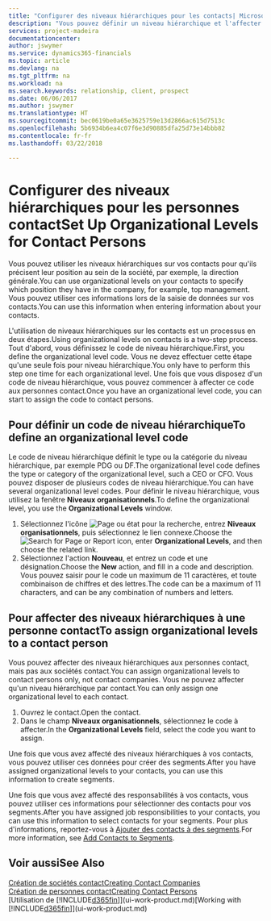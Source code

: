 ```yaml
---
title: "Configurer des niveaux hiérarchiques pour les contacts| Microsoft Docs"
description: "Vous pouvez définir un niveau hiérarchique et l'affecter à vos contacts pour indiquer leur position au sein de leur société, par exemple, la direction générale."
services: project-madeira
documentationcenter: 
author: jswymer
ms.service: dynamics365-financials
ms.topic: article
ms.devlang: na
ms.tgt_pltfrm: na
ms.workload: na
ms.search.keywords: relationship, client, prospect
ms.date: 06/06/2017
ms.author: jswymer
ms.translationtype: HT
ms.sourcegitcommit: bec0619be0a65e3625759e13d2866ac615d7513c
ms.openlocfilehash: 5b6934b6ea4c07f6e3d90885dfa25d73e14bbb82
ms.contentlocale: fr-fr
ms.lasthandoff: 03/22/2018

---
```

# <a name="set-up-organizational-levels-for-contact-persons"></a><span data-ttu-id="0b590-103">Configurer des niveaux hiérarchiques pour les personnes contact</span><span class="sxs-lookup"><span data-stu-id="0b590-103">Set Up Organizational Levels for Contact Persons</span></span>
<span data-ttu-id="0b590-104">Vous pouvez utiliser les niveaux hiérarchiques sur vos contacts pour qu'ils précisent leur position au sein de la société, par exemple, la direction générale.</span><span class="sxs-lookup"><span data-stu-id="0b590-104">You can use organizational levels on your contacts to specify which position they have in the company, for example, top management.</span></span> <span data-ttu-id="0b590-105">Vous pouvez utiliser ces informations lors de la saisie de données sur vos contacts.</span><span class="sxs-lookup"><span data-stu-id="0b590-105">You can use this information when entering information about your contacts.</span></span>

<span data-ttu-id="0b590-106">L'utilisation de niveaux hiérarchiques sur les contacts est un processus en deux étapes.</span><span class="sxs-lookup"><span data-stu-id="0b590-106">Using organizational levels on contacts is a two-step process.</span></span> <span data-ttu-id="0b590-107">Tout d'abord, vous définissez le code de niveau hiérarchique.</span><span class="sxs-lookup"><span data-stu-id="0b590-107">First, you define the organizational level code.</span></span> <span data-ttu-id="0b590-108">Vous ne devez effectuer cette étape qu'une seule fois pour niveau hiérarchique.</span><span class="sxs-lookup"><span data-stu-id="0b590-108">You only have to perform this step one time for each organizational level.</span></span> <span data-ttu-id="0b590-109">Une fois que vous disposez d'un code de niveau hiérarchique, vous pouvez commencer à affecter ce code aux personnes contact.</span><span class="sxs-lookup"><span data-stu-id="0b590-109">Once you have an organizational level code, you can start to assign the code to contact persons.</span></span>

## <a name="to-define-an-organizational-level-code"></a><span data-ttu-id="0b590-110">Pour définir un code de niveau hiérarchique</span><span class="sxs-lookup"><span data-stu-id="0b590-110">To define an organizational level code</span></span>
<span data-ttu-id="0b590-111">Le code de niveau hiérarchique définit le type ou la catégorie du niveau hiérarchique, par exemple PDG ou DF.</span><span class="sxs-lookup"><span data-stu-id="0b590-111">The organizational level code defines the type or category of the organizational level, such a CEO  or CFO.</span></span> <span data-ttu-id="0b590-112">Vous pouvez disposer de plusieurs codes de niveau hiérarchique.</span><span class="sxs-lookup"><span data-stu-id="0b590-112">You can have several organizational level codes.</span></span> <span data-ttu-id="0b590-113">Pour définir le niveau hiérarchique, vous utilisez la fenêtre **Niveaux organisationnels**.</span><span class="sxs-lookup"><span data-stu-id="0b590-113">To define the organizational level, you use the **Organizational Levels** window.</span></span>

1. <span data-ttu-id="0b590-114">Sélectionnez l'icône ![Page ou état pour la recherche](media/ui-search/search_small.png "Page ou état pour la recherche"), entrez **Niveaux organisationnels**, puis sélectionnez le lien connexe.</span><span class="sxs-lookup"><span data-stu-id="0b590-114">Choose the ![Search for Page or Report](media/ui-search/search_small.png "Search for Page or Report icon") icon, enter **Organizational Levels**, and then choose the related link.</span></span>
2. <span data-ttu-id="0b590-115">Sélectionnez l'action **Nouveau**, et entrez un code et une désignation.</span><span class="sxs-lookup"><span data-stu-id="0b590-115">Choose the **New** action, and fill in a code and description.</span></span> <span data-ttu-id="0b590-116">Vous pouvez saisir pour le code un maximum de 11 caractères, et toute combinaison de chiffres et des lettres.</span><span class="sxs-lookup"><span data-stu-id="0b590-116">The code can be a maximum of 11 characters, and can be any combination of numbers and letters.</span></span>

## <a name="to-assign-organizational-levels-to-a-contact-person"></a><span data-ttu-id="0b590-117">Pour affecter des niveaux hiérarchiques à une personne contact</span><span class="sxs-lookup"><span data-stu-id="0b590-117">To assign organizational levels to a contact person</span></span>
<span data-ttu-id="0b590-118">Vous pouvez affecter des niveaux hiérarchiques aux personnes contact, mais pas aux sociétés contact.</span><span class="sxs-lookup"><span data-stu-id="0b590-118">You can assign organizational levels to contact persons only, not contact companies.</span></span> <span data-ttu-id="0b590-119">Vous ne pouvez affecter qu'un niveau hiérarchique par contact.</span><span class="sxs-lookup"><span data-stu-id="0b590-119">You can only assign one organizational level to each contact.</span></span>

1. <span data-ttu-id="0b590-120">Ouvrez le contact.</span><span class="sxs-lookup"><span data-stu-id="0b590-120">Open the contact.</span></span>
2. <span data-ttu-id="0b590-121">Dans le champ **Niveaux organisationnels**, sélectionnez le code à affecter.</span><span class="sxs-lookup"><span data-stu-id="0b590-121">In the **Organizational Levels** field, select the code you want to assign.</span></span>

<span data-ttu-id="0b590-122">Une fois que vous avez affecté des niveaux hiérarchiques à vos contacts, vous pouvez utiliser ces données pour créer des segments.</span><span class="sxs-lookup"><span data-stu-id="0b590-122">After you have assigned organizational levels to your contacts, you can use this information to create segments.</span></span>

<span data-ttu-id="0b590-123">Une fois que vous avez affecté des responsabilités à vos contacts, vous pouvez utiliser ces informations pour sélectionner des contacts pour vos segments.</span><span class="sxs-lookup"><span data-stu-id="0b590-123">After you have assigned job responsibilities to your contacts, you can use this information to select contacts for your segments.</span></span> <span data-ttu-id="0b590-124">Pour plus d'informations, reportez-vous à [Ajouter des contacts à des segments](marketing-add-contact-segment.md).</span><span class="sxs-lookup"><span data-stu-id="0b590-124">For more information, see [Add Contacts to Segments](marketing-add-contact-segment.md).</span></span>

## <a name="see-also"></a><span data-ttu-id="0b590-125">Voir aussi</span><span class="sxs-lookup"><span data-stu-id="0b590-125">See Also</span></span>
[<span data-ttu-id="0b590-126">Création de sociétés contact</span><span class="sxs-lookup"><span data-stu-id="0b590-126">Creating Contact Companies</span></span>](marketing-create-contact-companies.md)  
[<span data-ttu-id="0b590-127">Création de personnes contact</span><span class="sxs-lookup"><span data-stu-id="0b590-127">Creating Contact Persons</span></span>](marketing-create-contact-persons.md)  
<span data-ttu-id="0b590-128">[Utilisation de [!INCLUDE[d365fin](includes/d365fin_md.md)]](ui-work-product.md)</span><span class="sxs-lookup"><span data-stu-id="0b590-128">[Working with [!INCLUDE[d365fin](includes/d365fin_md.md)]](ui-work-product.md)</span></span>  

